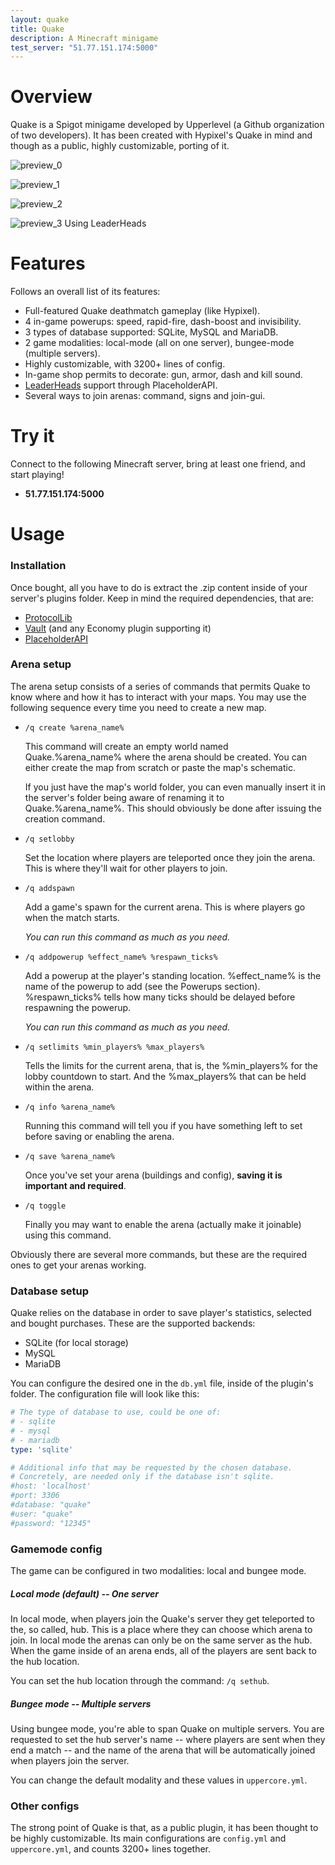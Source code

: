 ```yaml
---
layout: quake
title: Quake
description: A Minecraft minigame
test_server: "51.77.151.174:5000"
---
```


# Overview

Quake is a Spigot minigame developed by Upperlevel (a Github organization of two developers).
It has been created with Hypixel's Quake in mind and though as a public, highly customizable, porting of it.

![preview_0](https://i.imgur.com/3BJwEG3.png)

![preview_1](https://i.imgur.com/ze7WTiD.png)

![preview_2](https://i.imgur.com/amp7ImS.png)

![preview_3](https://i.imgur.com/oMDAlE2.png)
Using LeaderHeads

# Features

Follows an overall list of its features:
* Full-featured Quake deathmatch gameplay (like Hypixel).
* 4 in-game powerups: speed, rapid-fire, dash-boost and invisibility.
* 3 types of database supported: SQLite, MySQL and MariaDB.
* 2 game modalities: local-mode (all on one server), bungee-mode (multiple servers).
* Highly customizable, with 3200+ lines of config.
* In-game shop permits to decorate: gun, armor, dash and kill sound.
* [LeaderHeads](https://www.spigotmc.org/resources/leaderheads.2079/) support through PlaceholderAPI.
* Several ways to join arenas: command, signs and join-gui.

# Try it
Connect to the following Minecraft server, bring at least one friend, and start playing!

* **51.77.151.174:5000**

# Usage

### Installation

Once bought, all you have to do is extract the .zip content inside of your server's plugins folder.
Keep in mind the required dependencies, that are:
* [ProtocolLib](https://www.spigotmc.org/resources/protocollib.1997/)
* [Vault](https://www.spigotmc.org/resources/vault.34315/) (and any Economy plugin supporting it)
* [PlaceholderAPI](https://www.spigotmc.org/resources/placeholderapi.6245/)

### Arena setup

The arena setup consists of a series of commands that permits Quake to know where and how it has to interact
with your maps. You may use the following sequence every time you need to create a new map.

* `/q create %arena_name%`
  
  This command will create an empty world named Quake.%arena_name% where the arena should be created.
  You can either create the map from scratch or paste the map's schematic.
  
  If you just have the map's world folder, you can even manually insert it in the server's folder
  being aware of renaming it to Quake.%arena_name%. This should obviously be done after issuing
  the creation command.

* `/q setlobby`

  Set the location where players are teleported once they join the arena.
  This is where they'll wait for other players to join.

* `/q addspawn` 

  Add a game's spawn for the current arena.
  This is where players go when the match starts.

  *You can run this command as much as you need.*

* `/q addpowerup %effect_name% %respawn_ticks%`

  Add a powerup at the player's standing location.
  %effect_name% is the name of the powerup to add (see the Powerups section).
  %respawn_ticks% tells how many ticks should be delayed before respawning the powerup.
  
  *You can run this command as much as you need.*

* `/q setlimits %min_players% %max_players%`

  Tells the limits for the current arena, that is, the %min_players% for the lobby countdown to start.
  And the %max_players% that can be held within the arena.

* `/q info %arena_name%`

  Running this command will tell you if you have something left to set before saving or enabling the arena.

* `/q save %arena_name%`

  Once you've set your arena (buildings and config), **saving it is important and required**.

* `/q toggle`

  Finally you may want to enable the arena (actually make it joinable) using this command.

Obviously there are several more commands, but these are the required ones to get your arenas working.

### Database setup

Quake relies on the database in order to save player's statistics, selected and bought purchases.
These are the supported backends:
* SQLite (for local storage)
* MySQL
* MariaDB

You can configure the desired one in the `db.yml` file, inside of the plugin's folder.
The configuration file will look like this:

```yml
# The type of database to use, could be one of:
# - sqlite
# - mysql
# - mariadb
type: 'sqlite'

# Additional info that may be requested by the chosen database.
# Concretely, are needed only if the database isn't sqlite.
#host: 'localhost'
#port: 3306
#database: "quake"
#user: "quake"
#password: "12345"
```

### Gamemode config

The game can be configured in two modalities: local and bungee mode.

##### Local mode (default) -- One server

In local mode, when players join the Quake's server they get teleported to the, so called, hub.
This is a place where they can choose which arena to join.
In local mode the arenas can only be on the same server as the hub.
When the game inside of an arena ends, all of the players are sent back to the hub location.

You can set the hub location through the command: `/q sethub`.

##### Bungee mode -- Multiple servers

Using bungee mode, you're able to span Quake on multiple servers.
You are requested to set the hub server's name -- where players are sent when they end a match --
and the name of the arena that will be automatically joined when players join the server.

You can change the default modality and these values in `uppercore.yml`.

### Other configs

The strong point of Quake is that, as a public plugin, it has been thought to be highly customizable.
Its main configurations are `config.yml` and `uppercore.yml`, and counts 3200+ lines together.


